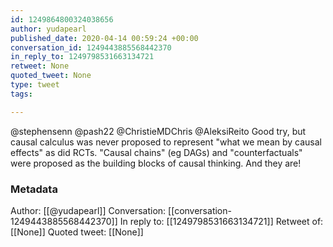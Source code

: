 ```yaml
---
id: 1249864800324038656
author: yudapearl
published_date: 2020-04-14 00:59:24 +00:00
conversation_id: 1249443885568442370
in_reply_to: 1249798531663134721
retweet: None
quoted_tweet: None
type: tweet
tags:

---
```


@stephensenn @pash22 @ChristieMDChris @AleksiReito Good try, but causal calculus was never proposed to represent "what we mean by causal effects" as did RCTs. "Causal chains" (eg DAGs) and "counterfactuals" were proposed as the building blocks of causal thinking. And they are!

### Metadata

Author: [[@yudapearl]]
Conversation: [[conversation-1249443885568442370]]
In reply to: [[1249798531663134721]]
Retweet of: [[None]]
Quoted tweet: [[None]]

